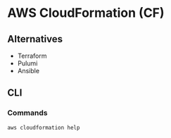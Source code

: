 # AWS CloudFormation (CF)

## Alternatives

- Terraform
- Pulumi
- Ansible

## CLI

### Commands

```sh
aws cloudformation help
```
